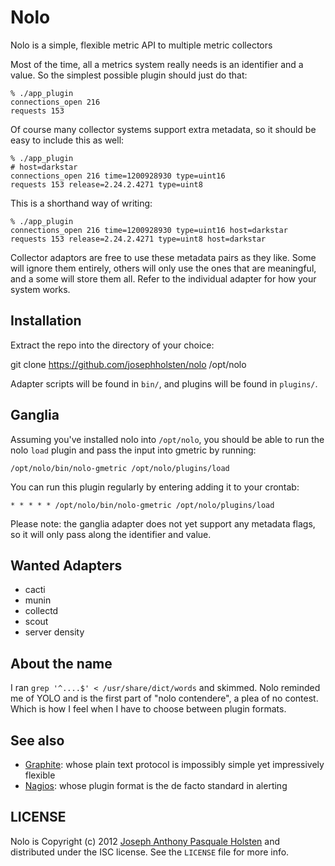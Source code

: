Nolo
========

Nolo is a simple, flexible metric API to multiple metric collectors

Most of the time, all a metrics system really needs is an identifier
and a value. So the simplest possible plugin should just do that:

    % ./app_plugin
    connections_open 216
    requests 153

Of course many collector systems support extra metadata, so it should
be easy to include this as well:

    % ./app_plugin
    # host=darkstar
    connections_open 216 time=1200928930 type=uint16
    requests 153 release=2.24.2.4271 type=uint8

This is a shorthand way of writing:

    % ./app_plugin
    connections_open 216 time=1200928930 type=uint16 host=darkstar
    requests 153 release=2.24.2.4271 type=uint8 host=darkstar

Collector adaptors are free to use these metadata pairs as they like.
Some will ignore them entirely, others will only use the ones that are
meaningful, and a some will store them all. Refer to the individual
adapter for how your system works.

Installation
------------

Extract the repo into the directory of your choice:

  git clone https://github.com/josephholsten/nolo /opt/nolo

Adapter scripts will be found in `bin/`, and plugins will be found
in `plugins/`.

Ganglia
-------

Assuming you've installed nolo into `/opt/nolo`, you should be able to
run the nolo `load` plugin and pass the input into gmetric by running:

    /opt/nolo/bin/nolo-gmetric /opt/nolo/plugins/load

You can run this plugin regularly by entering adding it to your crontab:

    * * * * * /opt/nolo/bin/nolo-gmetric /opt/nolo/plugins/load

Please note: the ganglia adapter does not yet support any metadata
flags, so it will only pass along the identifier and value.

Wanted Adapters
---------------

- cacti
- munin
- collectd
- scout
- server density

About the name
--------------

I ran `grep '^....$' < /usr/share/dict/words` and skimmed. Nolo
reminded me of YOLO and is the first part of "nolo contendere", a plea
of no contest. Which is how I feel when I have to choose between
plugin formats.

See also
--------

- [Graphite](http://graphite.wikidot.com): whose plain text protocol is impossibly simple yet impressively flexible
- [Nagios](http://www.nagios.org): whose plugin format is the de facto standard in alerting

LICENSE
-------

Nolo is Copyright (c) 2012 [Joseph Anthony Pasquale
Holsten](http://josephholsten.com) and distributed under the ISC
license. See the `LICENSE` file for more info.
